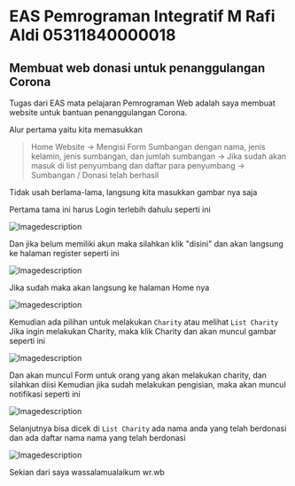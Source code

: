 # EAS Pemrograman Integratif M Rafi Aldi 05311840000018
## Membuat web donasi untuk penanggulangan Corona

Tugas dari EAS mata pelajaran Pemrograman Web adalah saya membuat website untuk bantuan penanggulangan Corona. 

Alur pertama yaitu kita memasukkan 
> Home Website -> Mengisi Form Sumbangan dengan nama, jenis kelamin, jenis sumbangan, dan jumlah sumbangan -> Jika sudah akan masuk di list penyumbang dan daftar para penyumbang -> Sumbangan / Donasi telah berhasil

Tidak usah berlama-lama, langsung kita masukkan gambar nya saja

Pertama tama ini harus Login terlebih dahulu seperti ini 

![Imagedescription](https://cdn.discordapp.com/attachments/691256969876471811/798710622887477292/unknown.png)

Dan jika belum memiliki akun maka silahkan klik "disini" dan akan langsung ke halaman register seperti ini 

![Imagedescription](https://cdn.discordapp.com/attachments/691256969876471811/798710716533178378/unknown.png)


Jika sudah maka akan langsung ke halaman Home nya

![Imagedescription](https://cdn.discordapp.com/attachments/691256969876471811/798710376556396614/unknown.png)

Kemudian ada pilihan untuk melakukan `Charity` atau melihat `List Charity`
Jika ingin melakukan Charity, maka klik Charity dan akan muncul gambar seperti ini 

![Imagedescription](https://cdn.discordapp.com/attachments/691256969876471811/798710435230122015/unknown.png)

Dan akan muncul Form untuk orang yang akan melakukan charity, dan silahkan diisi
Kemudian jika sudah melakukan pengisian, maka akan muncul notifikasi seperti ini 

![Imagedescription](https://cdn.discordapp.com/attachments/691272793706201100/711861308387098654/Capture_3.PNG)

Selanjutnya bisa dicek di `List Charity` ada nama anda yang telah berdonasi dan ada daftar nama nama yang telah berdonasi

![Imagedescription](https://cdn.discordapp.com/attachments/691256969876471811/798710533854724187/unknown.png)


Sekian dari saya wassalamualaikum wr.wb 
